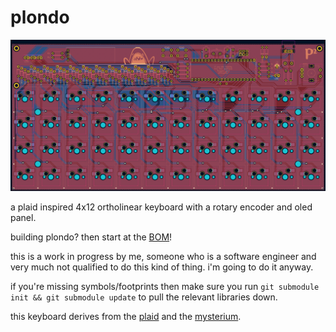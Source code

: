 # plondo

![plondo pcb](images/pcb.png)

a plaid inspired 4x12 ortholinear keyboard with a rotary encoder and oled panel.

building plondo? then start at the [BOM](docs/1-bom.md)!

this is a work in progress by me, someone who is a software engineer and very much not qualified to do this kind of
thing. i'm going to do it anyway.

if you're missing symbols/footprints then make sure you run `git submodule init && git submodule update` to pull the
relevant libraries down.

this keyboard derives from the [plaid](https://github.com/hsgw/plaid) and the
[mysterium](https://github.com/coseyfannitutti/mysterium).
